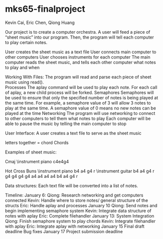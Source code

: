 # mks65-finalproject
Kevin Cai, Eric Chen, Qiong Huang

Our project is to create a computer orchestra. A user will feed a piece of “sheet music” into our program. Then, the program will tell each computer to play certain notes. 

User creates the sheet music as a text file
User connects main computer to other computers
User chooses instruments for each computer
The main computer reads the sheet music, and tells each other computer what notes to play and when 

Working With Files:
The program will read and parse each piece of sheet music using read().  
Processes
The aplay command will be used to play each note. For each call of aplay, a new child process will be forked. 
Semaphores
Semaphores will be used to ensure that only the specified number of notes is being played at the same time.
 For example, a semaphore value of 3 will allow 3 notes to play at the same time.
A semaphore value of 0 means no new notes can be played at the time
Networking
The program will use networking to connect to other computers to tell them what notes to play
Each computer will be able to pause the music by telling the main computer to stop

User Interface:
A user creates a text file to serve as the sheet music
 
letters together = chord
Chords

Examples of sheet music: 

Cmaj
\instrument piano
c4e4g4

Hot Cross Buns
\instrument piano
b4 a4 g4 r
\instrument guitar
b4 a4 g4 r
g4 g4 g4 g4 
a4 a4 a4 a4
b4 a4 g4 r

Data structures:
Each text file will be converted into a list of notes. 

Timeline:
January 6: 
Qiong: Research networking and get computers connected
Kevin: Handle where to store notes/ general structure of the structs
Eric: Handle aplay and processes
January 10
Qiong: Send notes and begin implementing semaphore system
Kevin: Integrate data structure of notes with aplay
Eric: Complete filehandler 
January 13: System Integration 
Qiong: Finish semaphore system to play chords
Kevin: Integrate filehandler with aplay
Eric: Integrate aplay with networking
January 15
Final draft deadline
Bug fixes
January 17
Project submission deadline
